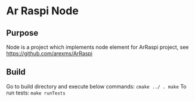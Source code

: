 # Ar Raspi Node

## Purpose
Node is a project which implements node element for ArRaspi project, see https://github.com/arexms/ArRaspi

## Build
Go to build directory and execute below commands:
    ```
    cmake ../ .
    make
    ```
To run tests:
    ```
    make runTests
    ```
